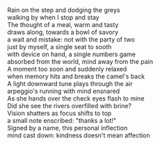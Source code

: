 Rain on the step and dodging the greys  
walking by when I stop and stay  
The thought of a meal, warm and tasty  
draws along, towards a bowl of savory  
a wait and mistake: not with the party of two  
just by myself, a single seat to sooth  
with device on hand, a single numbers game  
absorbed from the world, mind away from the pain  
A moment too soon and suddenly relaxed  
when memory hits and breaks the camel's back  
A light downward tune plays through the air  
arpeggio's running with mind ensnared  
As she hands over the check eyes flash to mine  
Did she see the rivers overfilled with brine?  
Vision shatters as focus shifts to top  
a small note enscribed: "thanks a lot!"   
Signed by a name, this personal inflection  
mind cast down: kindness doesn't mean affection  
